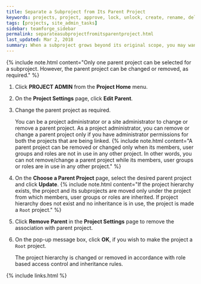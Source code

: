 ```yaml
---
title: Separate a Subproject from Its Parent Project
keywords: projects, project, approve, lock, unlock, create, rename, delete, templates, categories, parent, child, subproject
tags: [projects, site_admin_tasks]
sidebar: teamforge_sidebar
permalink: separateasubprojectfromitsparentproject.html
last_updated: Mar 2, 2018
summary: When a subproject grows beyond its original scope, you may want to make it stand-alone project or move it to a different project hierarchy. By removing the association with a parent project, you can manage the subproject as a separate project.
---
```

{% include note.html content="Only one parent project can be selected for a subproject. However, the parent project can be changed or removed, as required." %}

1. Click **PROJECT ADMIN** from the **Project Home** menu.
2. On the **Project Settings** page, click **Edit Parent**.
3. Change the parent project as required. 
   
   You can be a project administrator or a site administrator to change or remove a parent project. As a project administrator, you can remove or change a parent project only if you have administrator permissions for both the projects that are being linked.
   {% include note.html content="A parent project can be removed or changed only when its members, user groups and roles are not in use in any other project. In other words, you can not remove/change a parent project while its members, user groups or roles are in use in any other project." %}
4. On the **Choose a Parent Project** page, select the desired parent project and click **Update**.
   {% include note.html content="If the project hierarchy exists, the project and its subprojects are moved only under the project from which members, user groups or roles are inherited. If project hierarchy does not exist and no inheritance is in use, the project is made a `Root` project." %}
5. Click **Remove Parent** in the **Project Settings** page to remove the association with parent project.
6. On the pop-up message box, click **OK**, if you wish to make the project a `Root` project.
   
   The project hierarchy is changed or removed in accordance with role based access control and inheritance rules.

{% include links.html %}